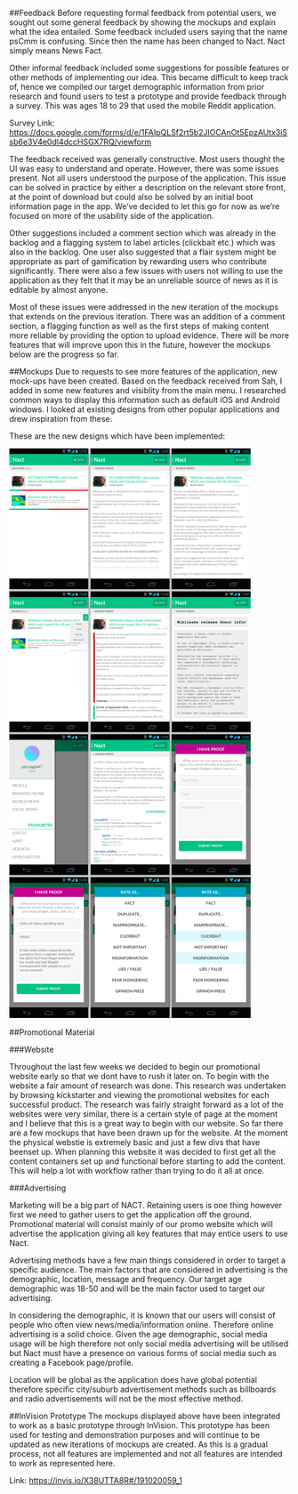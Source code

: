 ##Feedback
Before requesting formal feedback from potential users, we sought out some general feedback by showing the mockups and explain what the idea entailed. Some feedback included users saying that the name psCmm is confusing. Since then the name has been changed to Nact. Nact simply means News Fact.

Other informal feedback included some suggestions for possible features or other methods of implementing our idea. This became difficult to keep track of, hence we compiled our target demographic information from prior research and found users to test a prototype and provide feedback through a survey. This was ages 18 to 29 that used the mobile Reddit application. 

Survey Link: https://docs.google.com/forms/d/e/1FAIpQLSf2rt5b2JlOCAnOt5EpzAUtx3iSsb6e3V4e0dl4dccHSGX7RQ/viewform

The feedback received was generally constructive. Most users thought the UI was easy to understand and operate. However, there was some issues present. Not all users understood the purpose of the application. This issue can be solved in practice by either a description on the relevant store front, at the point of download but could also be solved by an initial boot information page in the app. We’ve decided to let this go for now as we’re focused on more of the usability side of the application.

Other suggestions included a comment section which was already in the backlog and a flagging system to label articles (clickbait etc.) which was also in the backlog. One user also suggested that a flair system might be appropriate as part of gamification by rewarding users who contribute significantly. There were also a few issues with users not willing to use the application as they felt that it may be an unreliable source of news as it is editable by almost anyone.  

Most of these issues were addressed in the new iteration of the mockups that extends on the previous iteration. There was an addition of a comment section, a flagging function as well as the first steps of making content more reliable by providing the option to upload evidence. There will be more features that will improve upon this in the future, however the mockups below are the progress so far.


##Mockups
Due to requests to see more features of the application, new mock-ups have been created. Based on the feedback received from Sah, I added in some new features and visiblity from the main menu. I researched common ways to display this information such as default iOS and Android windows. I looked at existing designs from other popular applications and drew inspiration from these.

These are the new designs which have been implemented: 

![Image of Mockup](https://raw.githubusercontent.com/deco3500/generic/master/mockups/mockups.png)

##Promotional Material

###Website

Throughout the last few weeks we decided to begin our promotional website early so that we dont have to rush it later on. To begin with the website a fair amount of research was done. This research was undertaken by browsing kickstarter and viewing the promotional websites for each successful product. The research was fairly straight forward as a lot of the websites were very similar, there is a certain style of page at the moment and I believe that this is a great way to begin with our website. So far there are a few mockups that have been drawn up for the website. At the moment the physical webstie is extremely basic and just a few divs that have beenset up. When planning this website it was decided to first get all the content containers set up and functional before starting to add the content. This will help a lot with workflow rather than trying to do it all at once.

###Advertising

Marketing will be a big part of NACT. Retaining users is one thing however first we need to gather users to get the application off the ground. Promotional material will consist mainly of our promo website which will advertise the application giving all key features that may entice users to use Nact.

Advertising methods have a few main things considered in order to target a specific audience. The main factors that are considered in advertising is the demographic, location, message and frequency. Our target age demographic was 18-50 and will be the main factor used to target our advertising.

In considering the demographic, it is known that our users will consist of people who often view news/media/information online. Therefore online advertising is a solid choice. Given the age demographic, social media usage will be high therefore not only social media advertising will be utilised but Nact must have a presence on various forms of social media such as creating a Facebook page/profile.

Location will be global as the application does have global potential therefore specific city/suburb advertisement methods such as billboards and radio advertisements will not be the most effective method.

##InVision Prototype
The mockups displayed above have been integrated to work as a basic prototype through InVision. This prototype has been used for testing  and demonstration purposes and will continue to be updated as new iterations of mockups are created. As this is a gradual process, not all features are implemented and not all features are intended to work as represented here. 

Link: https://invis.io/X38UTTA8R#/191020059_1

